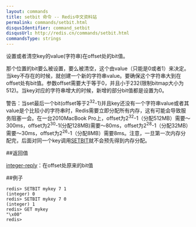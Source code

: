 ```yaml
---
layout: commands
title: setbit 命令 -- Redis中文资料站
permalink: commands/setbit.html
disqusIdentifier: command_setbit
disqusUrl: http://redis.cn/commands/setbit.html
commandsType: strings
---
```


设置或者清空key的value(字符串)在offset处的bit值。

那个位置的bit要么被设置，要么被清空，这个由value（只能是0或者1）来决定。当key不存在的时候，就创建一个新的字符串value。要确保这个字符串大到在offset处有bit值。参数offset需要大于等于0，并且小于232(限制bitmap大小为512)。当key对应的字符串增大的时候，新增的部分bit值都是设置为0。

警告：当set最后一个bit(offset等于2<sup>32</sup>-1)并且key还没有一个字符串value或者其value是个比较小的字符串时，Redis需要立即分配所有内存，这有可能会导致服务阻塞一会。在一台2010MacBook Pro上，offset为2<sup>32</sup>-1（分配512MB）需要～300ms，offset为2<sup>30</sup>-1(分配128MB)需要～80ms，offset为2<sup>28</sup>-1（分配32MB）需要～30ms，offset为2<sup>26</sup>-1（分配8MB）需要8ms。注意，一旦第一次内存分配完，后面对同一个key调用[SETBIT](/commands/setbit.html)就不会预先得到内存分配。

##返回值

[integer-reply](/topics/protocol.html#integer-reply)：在offset处原来的bit值

##例子

	redis> SETBIT mykey 7 1
	(integer) 0
	redis> SETBIT mykey 7 0
	(integer) 1
	redis> GET mykey
	"\x00"
	redis> 